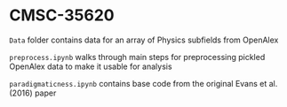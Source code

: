 # CMSC-35620

``Data`` folder contains data for an array of Physics subfields from OpenAlex

``preprocess.ipynb`` walks through main steps for preprocessing pickled OpenAlex data to make it usable for analysis

``paradigmaticness.ipynb`` contains base code from the original Evans et al. (2016) paper
